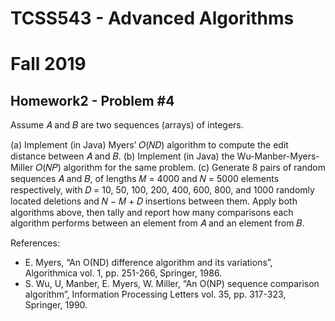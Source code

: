 # TCSS543 - Advanced Algorithms
# Fall 2019

## Homework2 - Problem #4

Assume 𝐴 and 𝐵 are two sequences (arrays) of integers.

(a) Implement (in Java) Myers’ 𝑂(𝑁𝐷) algorithm to compute the edit distance between 𝐴 and 𝐵. 
(b) Implement (in Java) the Wu-Manber-Myers-Miller 𝑂(𝑁𝑃) algorithm for the same problem. 
(c) Generate 8 pairs of random sequences 𝐴 and 𝐵, of lengths 𝑀 = 4000 and 𝑁 = 5000 elements respectively, with 𝐷 = 10, 50, 100, 200, 400, 600, 800, and 1000 randomly located deletions and 𝑁 − 𝑀 + 𝐷 insertions between them. Apply both algorithms above, then tally and report how many comparisons each algorithm performs between an element from 𝐴 and an element from 𝐵.


References:
- E. Myers, “An O(ND) difference algorithm and its variations”, Algorithmica vol. 1, pp. 251-266, Springer, 1986.
- S. Wu, U, Manber, E. Myers, W. Miller, “An O(NP) sequence comparison algorithm”, Information Processing Letters vol. 35, pp. 317-323, Springer, 1990.
